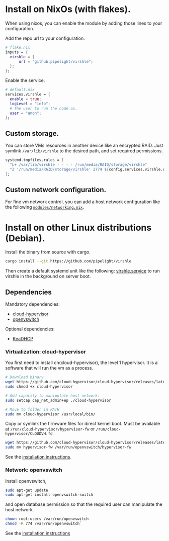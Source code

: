 # Install on NixOs (with flakes).

When using nixos, you can enable the module by adding those lines to your configuration.

Add the repo url to your configuration.

```nix
# flake.nix
inputs = {
  virshle = {
      url = "github:pipelight/virshle";
  };
};
```

Enable the service.

```nix
# default.nix
services.virshle = {
  enable = true;
  logLevel = "info";
  # The user to run the node as.
  user = "anon";
};
```

## Custom storage.

You can store VMs resources in another device like an encrypted RAID.
Just symlink `/var/lib/virshle` to the desired path, and set required permissions.

```nix
systemd.tmpfiles.rules = [
  "L+ /var/lib/virshle - - - - /run/media/RAID/storage/virshle"
  "Z '/run/media/RAID/storage/virshle' 2774 ${config.services.virshle.user} users - -"
];
```

## Custom network configuration.

For fine vm network control, you can add a host network configuration like the following
[`modules/networking.nix`](https://github.com/pipelight/virshle/modules/config.nix).

# Install on other Linux distributions (Debian).

Install the binary from source with cargo.

```sh
cargo install --git https://github.com/pipelight/virshle
```

Then create a default systemd unit like the following:
[virshle.service](https://github.com/pipelight/virshle/scripts/virshle.service)
to run virshle in the background on server boot.

## Dependencies

Mandatory dependencies:

- [cloud-hypervisor](https://github.com/cloud-hypervisor/cloud-hypervisor)
- [openvswitch](https://github.com/openvswitch/ovs)

Optional dependencies:

- [KeaDHCP](https://kea.readthedocs.io/en/latest/)

### Virtualization: cloud-hypervisor

You first need to install ch(cloud-hypervisor), the level 1 hypervisor.
It is a software that will run the vm as a process.

```sh
# Download binary
wget https://github.com/cloud-hypervisor/cloud-hypervisor/releases/latest/download/cloud-hypervisor
sudo chmod +x cloud-hypervisor

# Add capacity to manipulate host network.
sudo setcap cap_net_admin+ep ./cloud-hypervisor

# Move to folder in PATH
sudo mv cloud-hypervisor /usr/local/bin/

```

Copy or symlink the firmware files for direct kernel boot.
Must be available at
`/run/cloud-hypervisor/hypervisor-fw` or
`/run/cloud-hypervisor/CLOUDVH.fd`

```sh
wget https://github.com/cloud-hypervisor/cloud-hypervisor/releases/latest/download/hypervisor-fw
sudo mv hypervisor-fw /var/run/openvswitch/hypervisor-fw
```

See the [installation instructions](https://github.com/cloud-hypervisor/cloud-hypervisor).

### Network: openvswitch

Install openvswitch,

```sh
sudo apt-get update
sudo apt-get install openvswitch-switch

```

and open database permission so that
the required user
can manipulate the host network.

```sh
chown root:users /var/run/openvswitch
chmod -R 774 /var/run/openvswitch`
```

See the [installation instructions](https://docs.openvswitch.org/en/latest/intro/install)
